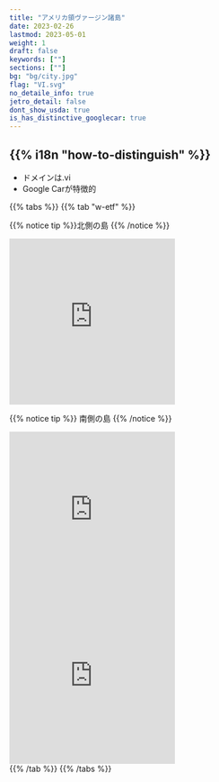 ```yaml
---
title: "アメリカ領ヴァージン諸島"
date: 2023-02-26
lastmod: 2023-05-01
weight: 1
draft: false
keywords: [""]
sections: [""]
bg: "bg/city.jpg"
flag: "VI.svg"
no_detaile_info: true
jetro_detail: false
dont_show_usda: true
is_has_distinctive_googlecar: true
---
```


<div class="main-desciption country-description">
    <h2 class="section-title">{{% i18n "how-to-distinguish" %}}</h2>
    <ul class="rule-list">
        <li>ドメインは<span class="quiz">.vi</span></li>
        <li>Google Carが特徴的</li>
    </ul>
</div>

{{% tabs  %}}
{{% tab "w-etf" %}}

{{% notice tip %}}北側の島
{{% /notice %}}
<div class="googlemap-if">
<iframe src="https://www.google.com/maps/embed?pb=!4v1683844706042!6m8!1m7!1s3oeeosUfFRbfnC2iL9uhSQ!2m2!1d18.34326341799792!2d-64.75771262692705!3f282.7956575283312!4f-56.51068544939114!5f0.7820865974627469" width="295" height="295"style="border:0;" allowfullscreen="" loading="lazy" referrerpolicy="no-referrer-when-downgrade"></iframe>
</div>

{{% notice tip %}}
南側の島
{{% /notice %}}
<div class="googlemap-if">
<iframe src="https://www.google.com/maps/embed?pb=!4v1683468608791!6m8!1m7!1sGJvUrqOoZvfGAUkErhCNag!2m2!1d17.73002531779859!2d-64.74026630160122!3f159.42086040351649!4f-23.777725872264767!5f0.4000000000000002" width="295" height="295" style="border:0;" allowfullscreen="" loading="lazy" referrerpolicy="no-referrer-when-downgrade"></iframe>
<iframe src="https://www.google.com/maps/embed?pb=!4v1683468630595!6m8!1m7!1sDnaDtuUkvFSbifIANbl80w!2m2!1d17.68915204880862!2d-64.86403777173012!3f252.3491155368606!4f-17.452591588437528!5f0.7820865974627469" width="295" height="295" style="border:0;" allowfullscreen="" loading="lazy" referrerpolicy="no-referrer-when-downgrade"></iframe>
</div>
{{% /tab %}}
{{% /tabs %}}